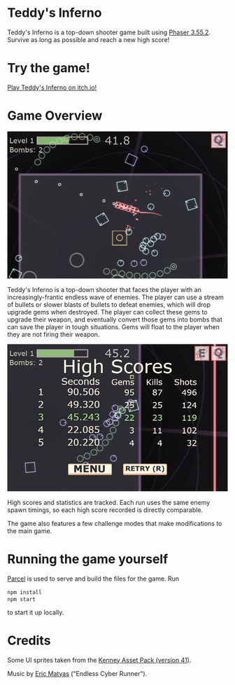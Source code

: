 # Teddy's Inferno
Teddy's Inferno is a top-down shooter game built using [Phaser 3.55.2](https://phaser.io/). Survive as long as possible and reach a new high score!

# Try the game!
[Play Teddy's Inferno on itch.io!](https://robocrow.itch.io/teddys-inferno)

# Game Overview
![MainGame](screenshots/boost.png?raw=true)

Teddy's Inferno is a top-down shooter that faces the player with an increasingly-frantic endless wave of enemies. The player can use a stream of bullets or slower blasts of bullets to defeat enemies, which will drop upgrade gems when destroyed. The player can collect these gems to upgrade their weapon, and eventually convert those gems into bombs that can save the player in tough situations. Gems will float to the player when they are not firing their weapon.

![High Scores](screenshots/highscores.png?raw=true)

High scores and statistics are tracked. Each run uses the same enemy spawn timings, so each high score recorded is directly comparable.

The game also features a few challenge modes that make modifications to the main game.

# Running the game yourself
[Parcel](https://parceljs.org/getting_started.html) is used to serve and build the files for the game. Run
```
npm install
npm start
```
to start it up locally.

# Credits
Some UI sprites taken from the [Kenney Asset Pack (version 41)](https://www.kenney.nl).

Music by [Eric Matyas](https://www.soundimage.org) ("Endless Cyber Runner").
